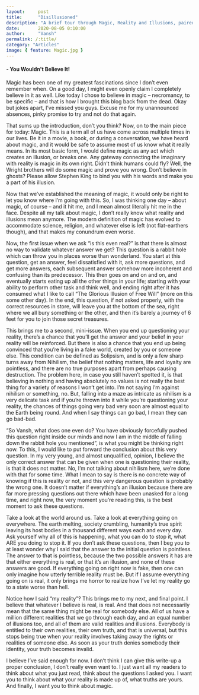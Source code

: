 ```yaml
---
layout:     post
title:      "Disillusioned"
description: "A brief tour through Magic, Reality and Illusions, paired with a slight detour into Nihilism."
date:       2020-08-05 0:10:00
author:     "Vansh"
permalink: /:title/
category: "Articles"
image: { feature: Magic.jpg }
---
```


#### - You Wouldn't Believe It!


Magic has been one of my greatest fascinations since I don’t even remember when. On a good day, I might even openly claim I completely believe in it as well. Like today I chose to believe in magic – necromancy, to be specific – and that is how I brought this blog back from the dead. Okay but jokes apart, I’ve missed you guys. Excuse me for my unannounced absences, pinky promise to try and not do that again.

That sums up the introduction, don’t you think? Now, on to the main piece for today: Magic. This is a term all of us have come across multiple times in our lives. Be it in a movie, a book, or during a conversation, we have heard about magic, and it would be safe to assume most of us know what it really means. In its most basic form, I would define magic as any act which creates an illusion, or breaks one. Any gateway connecting the imaginary with reality is magic in its own right. Didn’t think humans could fly? Well, the Wright brothers will do some magic and prove you wrong. Don’t believe in ghosts? Please allow Stephen King to bind you with his words and make you a part of his illusion.

Now that we’ve established the meaning of magic, it would only be right to let you know where I’m going with this. So, I was thinking one day – about magic, of course – and it hit me, and I mean almost literally hit me in the face. Despite all my talk about magic, I don’t really know what reality and illusions mean anymore. The modern definition of magic has evolved to accommodate science, religion, and whatever else is left (not flat-earthers though), and that makes my conundrum even worse.
 
Now, the first issue when we ask “is this even real?” is that there is almost no way to validate whatever answer we get? This question is a rabbit hole which can throw you in places worse than wonderland. You start at this question, get an answer, feel dissatisfied with it, ask more questions, and get more answers, each subsequent answer somehow more incoherent and confusing than its predecessor.  This then goes on and on and on, and eventually starts eating up all the other things in your life; starting with your ability to perform other task and think well, and ending right after it has consumed what I like to call “The Glorious Illusion of Free Will” (more on this some other day). In the end, this question, if not asked properly, with the correct resources in store, will leave you at the bottom of the sea, right where we all bury something or the other, and then it’s barely a journey of 6 feet for you to join those secret treasures.

This brings me to a second, mini-issue. When you end up questioning your reality, there’s a chance that you’ll get the answer and your belief in your reality will be reinforced. But there is also a chance that you end up being convinced that you’re living in a fake world, created by you or someone else. This condition can be defined as Solipsism, and is only a few sharp turns away from Nihilism, the belief that nothing matters, life and loyalty are pointless, and there are no true purposes apart from perhaps causing destruction. The problem here, in case you still haven’t spotted it, is that believing in nothing and having absolutely no values is not really the best thing for a variety of reasons I won’t get into. I’m not saying I’m against nihilism or something, no. But, falling into a maze as intricate as nihilism is a very delicate task and if you’re thrown into it while you’re questioning your reality, the chances of things going very bad very soon are almost equal to the Earth being round. And when I say things can go bad, I mean they can go bad-bad.

“So Vansh, what does one even do? You have obviously forcefully pushed this question right inside our minds and now I am in the middle of falling down the rabbit hole you mentioned”, is what you might be thinking right now. To this, I would like to put forward the conclusion about this very question. In my very young, and almost unqualified, opinion, I believe the only correct answer that can be given when one is questioning their reality, is that it does not matter. No, I’m not talking about nihilism here, we’re done with that for some time. What I mean to say is there is no concrete way of knowing if this is reality or not, and this very dangerous question is probably the wrong one. It doesn’t matter if everything’s an illusion because there are far more pressing questions out there which have been unasked for a long time, and right now, the very moment you’re reading this, is the best moment to ask these questions.

Take a look at the world around us. Take a look at everything going on everywhere. The earth melting, society crumbling, humanity’s true spirit leaving its host bodies in a thousand different ways each and every day. Ask yourself why all of this is happening, what you can do to stop it, what ARE you doing to stop it. If you don’t ask these questions, then I beg you to at least wonder why I said that the answer to the initial question is pointless. The answer to that is pointless, because the two possible answers it has are that either everything is real, or that it’s an illusion, and none of these answers are good. If everything going on right now is fake, then one can only imagine how utterly terrible reality must be. But if I assume everything going on is real, it only brings me horror to realize how I’ve let my reality go to a state worse than hell.

Notice how I said “my reality”? This brings me to my next, and final point. I believe that whatever I believe is real, is real. And that does not necessarily mean that the same thing might be real for somebody else. All of us have a million different realities that we go through each day, and an equal number of illusions too, and all of them are valid realities and illusions. Everybody is entitled to their own realities, their own truth, and that is universal, but this stops being true when your reality involves taking away the rights or realities of someone else. As soon as your truth denies somebody their identity, your truth becomes invalid.

I believe I’ve said enough for now. I don’t think I can give this write-up a proper conclusion, I don’t really even want to. I just want all my readers to think about what you just read, think about the questions I asked you. I want you to think about what your reality is made up of, what truths are yours. And finally, I want you to think about magic.
